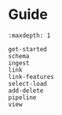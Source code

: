 # Guide

```{toctree}
:maxdepth: 1

get-started
schema
ingest
link
link-features
select-load
add-delete
pipeline
view
```
